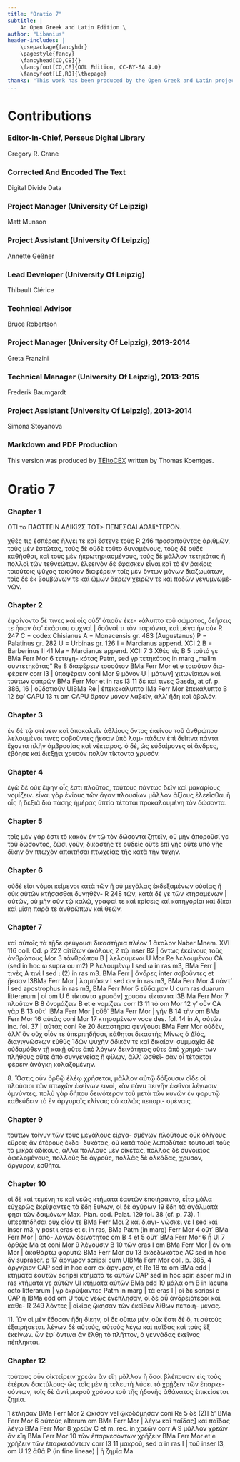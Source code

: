 ```yaml
---
title: "Oratio 7"
subtitle: |
	An Open Greek and Latin Edition \ 
author: "Libanius"
header-includes: | 
	\usepackage{fancyhdr}
	\pagestyle{fancy}
	\fancyhead[CO,CE]{}
	\fancyfoot[CO,CE]{OGL Edition, CC-BY-SA 4.0}
	\fancyfoot[LE,RO]{\thepage}
thanks: "This work has been produced by the Open Greek and Latin project through the help of volunteers. See contributions for details."
...
```


# Contributions


### Editor-In-Chief, Perseus Digital Library

Gregory R. Crane  
  
### Corrected And Encoded The Text

Digital Divide Data  
  
### Project Manager (University Of Leipzig)

Matt Munson  
  
### Project Assistant (University Of Leipzig)

Annette Geßner  
  
### Lead Developer (University Of Leipzig)

Thibault Clérice  
  
### Technical Advisor

Bruce Robertson  
  
### Project Manager (University Of Leipzig), 2013-2014

Greta Franzini  
  
### Technical Manager (University Of Leipzig), 2013-2015

Frederik Baumgardt  
  
### Project Assistant (University Of Leipzig), 2013-2014

Simona Stoyanova  
  
### Markdown and PDF Production

This version was produced by [TEItoCEX](https://github.com/ThomasK81/TEItoCEX) written by Thomas Koentges.

# Oratio 7

### Chapter 1

<pb n="373"/>
<head>ΟΤΙ το ΠΑΟΤΤΕΙΝ ΑΔΙΚί2Σ ΤΟΤ&gt;
ΠΕΝΕΣΘΑΙ ΑΘΑΙί^ΤΕΡΟΝ.</head>
<p>χθές τις ἐσπέρας ἤλγει τε καὶ ἔστενε τοὺς <note type="marginal">R 246</note>
προσαιτοῦντας ἀριθμῶν, τοὺς μὲν ἑστῶτας, τοὺς δὲ οὐδὲ
τοῦτο δυναμένους, τοὺς δὲ οὐδὲ καθῆσθαι, καὶ τοὺς <lb n="5"/>
μὲν ἠκρωτηριασμένους, τοὺς δὲ μᾶλλον τετηκότας ἢ
πολλοὶ τῶν τεθνεώτων. ἐλεεινὸν δὲ ἔφασκεν εἶναι καὶ
τὸ ἐν ῥακίοις τοιούτοις ψῦχος τοιοῦτον διαφέρειν τοῖς
μὲν ὄντων μόνων διαζωμάτων, τοῖς δὲ ἐκ βουβώνων
τε καὶ ὤμων ἄκρων χειρῶν τε καὶ ποδῶν γεγυμνωμέ- <lb n="10"/>
νῶν.</p>


### Chapter 2

<p>ἐφαίνοντο δέ τινες καὶ οἷς οὐδ’ ὁτιοῦν ἐκε-
κάλυπτο τοῦ σώματος, δεήσεις τε ἦσαν ἀφ’ ἑκάστου
συχναὶ | δοῦναί τι τὸν παριόντα, καὶ μέγα ἦν οὐκ <note type="marginal">R 247</note>
<lg><l>C = codex Chisianus</l>
<l>Α = Monacensis gr. 483 (Augustanus)</l>
<l>Ρ = Palatinus gr. 282</l>
<l>U = Urbinas gr. 126</l>
<l>Ι = Marcianus append. XCI 2</l>
<l>Β = Barberinus II 41</l>
<l>Ma = Marcianus append. XCII 7</l></lg>
<note type="footnote">3 Χθὲς τίς Β 5 τοῦτό γε BMa Ferr Mor 6 τετυχη-
κότας Patm, sed γρ τετηκότας in marg „malim συντετηκότας“
Re 8 διαφέρειν τοσοῦτον BMa Ferr Mor et e τοιοῦτον δια-
φέρειν corr I3 | ὑποφέρειν coni Mor 9 μόνον U |
μάτων] χιτωνίσκων καὶ τούτων σαπρῶν BMa Ferr Mor et in
ras I3 11 δὲ καί τινες Gasda, at cf. p. 386, 16 | οὐδοτιοῦν
UIBMa Re | ἐπεκεκαλυπτο ΙΜa Ferr Mor ἐπεκάλυπτο Β
12 ἐφ’ CAPU 13 τι om CAPU</note>

<pb n="374"/>
ἄρτον μόνον λαβεῖν, ἀλλ’ ἤδη καὶ ὀβολόν.</p>


### Chapter 3

<p>ἐν δὲ
τῷ στένειν καὶ ἀποκαλεῖν ἀθλίους ὄντος ἐκείνου τοῦ
ἀνθρώπου λελουμένοι τινὲς σοβοῦντες ᾔεσαν ὑπὸ λαμ-
πάδων ἐπὶ δεῖπνα πάντα ἔχοντα πλὴν ἀμβροσίας καὶ
<lb n="5"/> νέκταρος. ὁ δέ, ὡς εὐδαίμονες οἱ ἄνδρες, ἐβόησε
καὶ διεξῄει χρυσὸν πολὺν τίκτοντα χρυσόν.</p>


### Chapter 4

<p>ἐγὼ
δὲ οὐκ ἔφην οἷς ἐστι πλοῦτος, τούτους πάντως δεῖν
καὶ μακαρίους νομίζειν. εἶναι γὰρ ἐνίους τῶν ἄγαν
πλουσίων μᾶλλον ἀξίους ἐλεεῖσθαι ἢ οἶς ἡ δεξιὰ διὰ
<lb n="10"/> πάσης ἡμέρας ὑπτία τέταται προκαλουμένη τὸν δώσοντα.
</p>


### Chapter 5

<p>τοῖς μὲν γάρ ἐστι τὸ κακὸν ἐν τῷ τὸν δώσοντα
ζητεῖν, οὐ μὴν ἀποροῦσί γε τοῦ δώσοντος, ζῶσι γοῦν,
δικαστὴς τε οὐδεὶς οὔτε ἐπὶ γῆς οὔτε ὑπὸ γῆς δίκην
ἂν πτωχὸν ἀπαιτήσαι πτωχείας τῆς κατὰ τὴν τύχην.
<lb n="15"/></p>


### Chapter 6

<p>οὐδέ εἰσι νόμοι κείμενοι κατὰ τῶν ἢ οὐ μεγάλας
ἐκδεξαμένων οὐσίας ἢ οὐκ αὐτῶν κτήσασθαι δυνηθέν-
<note type="marginal">R 248</note> τῶν, κατὰ δέ γε τῶν κτησαμένων | αὐτῶν, οὐ μὴν
σὺν τῷ καλῷ, γραφαί τε καὶ κρίσεις καὶ κατηγορίαι
καὶ δίκαι καὶ μίση παρά τε ἀνθρώπων καὶ θεῶν.
<lb n="20"/></p>


### Chapter 7

<p>καὶ αὐτοῖς τὰ τῇδε φεύγουσι δικαστήρια πλέον
<note type="footnote">1 ἄκολον Naber Mnem. XVI 116 coll. Od. ρ 222 αἰτίζων
ἀκόλους 2 τῷ inser B2 | ὄντως ἐκείνους τοὺς ἀνθρώπους
Mor 3 τἀνθρώπου Β | λελουμένοι U Mor Re λελουμένου
CA (sed in hoc ω supra ου m2) Ρ λελουμένῳ Ι sed ω in ras
m3, BMa Ferr | τινὲς Α τινὶ Ι sed ι (2) in ras m3. BMa Ferr |
ἄνδρες inter σοβοῦντες et ᾔεσαν I3BMa Ferr Mor | λαμπάσιν Ι
sed σιν in ras m3, BMa Ferr Mor 4 πάντ’ Ι sed apostrophus
in ras m3, BMa Ferr Mor 5 εὔδαιμον U cum ras duarum
litterarum | οἱ om U 6 τίκτοντα χρυσόν] χρυσὸν τίκτοντα I3B
Ma Ferr Mor 7 πλοῦτον Β 8 ὀνομάζειν Β et e νομίζειν
corr I3 11 τὸ om Mor 12 γ’ οὖν CA γὰρ Β 13 οὔτ᾿
IBMa Ferr Mor | οὔθ᾿ ΒΜa Ferr Mor | γῆν Β 14 τὴν om
BMa Ferr Mor 16 αὐτὰς coni Mor 17 κτησαμένων voce
des. fol. 14 in Α, αὐτῶν inc. fol. 37 | αὐτὰς coni Re
20 δικαστήρια φεν́γουσι BMa Ferr Mor</note>

<pb n="375"/>
οὐδέν, ἀλλ’ ὂν οὐχ οἷόν τε ὑπερπηδῆσαι, κάθηται
δικαστὴς Μίνως ὁ Δῖός, διαγιγνώσκων εὐθὺς Ἰδῶν
ψυχὴν ἄδικόν τε καὶ δικαίαν· συμμαχία δὲ οὐδαμόθεν
τῇ κακῇ οὔτε ἀπὸ λόγων δεινότητος οὔτε ἀπὸ χρημά-
των πλήθους οὔτε ἀπὸ συγγενείας ἢ φίλων, ἀλλ’ ὠσθεῖ- <lb n="5"/>
σὰν οἷ τέτακται φέρειν ἀνάγκη κολαζομένην.</p>
<p>8. Ὅστις οὖν ὀρθῷ ἐλέῳ χρήσεται, μᾶλλον αὐτῷ
δόξουσιν οἵδε οἱ πλούσιοι τῶν πτωχῶν ἐκείνων
εινοί, κἂν πάνυ πεινῆν ἐκεῖνοι λέγωσιν ὀμνύντες. πολὺ
γὰρ δήπου δεινότερον τοῦ μετὰ τῶν κυνῶν ἐν φορυτῷ <lb n="10"/>
καθεύδειν τὸ ἐν ἀργυραῖς κλίναις οὐ καλῶς πεπορι-
σμέναις.</p>


### Chapter 9

<p>τούτων τοίνυν τῶν τοὺς μεγάλους εἰργα-
σμένων πλούτους οὐκ ὀλίγους εὕροις ἂν ἑτέρους ἐκδε-
δυκότας, οὐ κατὰ τοὺς λωποδύτας τουτουσὶ τοὺς τὰ
μικρὰ ἀδίκους, ἀλλὰ πολλοὺς μὲν οἰκέτας, πολλὰς δὲ <lb n="15"/>
συνοικίας ἀφελομένους, πολλοὺς δὲ ἀγρούς, πολλὰς δὲ
ὁλκάδας, χρυσόν, ἄργυρον, ἐσθῆτα.</p>


### Chapter 10

<p>οἱ δὲ καὶ
τεμένη τε καὶ νεὼς κτήματα ἑαυτῶν ἐποιήσαντο, εἶτα
μάλα εὐχερῶς ἐκρίψαντες τὰ ἔδη ξύλων, οἱ δὲ ἀχύρων
<note type="footnote">19 ἔδη τὰ ἀγάλματά φησι τῶν δαιμόνων Max. Plan. cod.
Palat. 129 fol. 38 (cf. p. 73).</note>
<note type="footnote">1 ὑπερπηδῆσαι οὐχ οἷόν τε BMa Ferr Μοι 2 καὶ διαγι-
νώσκει γε Ι sed καὶ inser m3, γ post ι eras et ει in ras, ΒMa
Patm (in marg) Ferr Mor 4 οὔτ᾿ BMa Ferr Mor | ἀπὸ- λόγων
δεινότητος om Β 4 et 5 οὔτ᾿ BMa Ferr Mor 6 ἧ UI
7 ὀρθῶς Ma et coni Mor 9 λέγουσιν Β 10 τῶν eras Ι om
BMa Ferr Mor | ἐν om Mor | ἀκαθάρτῳ φορυτῶ BMa Ferr Mor
συ
13 ἐκδεδωκότας AC sed in hoc δν suprascr. p 17 ἄργυρον
scripsi cum UIBMa Ferr Mor coll. p. 385, 4 ἀργν́ριον CAP sed
in hoc corr ex ἄργυρον, et Re 18 τε om BMa edd | κτήματα
ἑαυτῶν scripsi κτήματά τε αὑτῶν CAP sed in hoc spir. asper
m3 in ras κτήματά γε αὐτῶν UI κτήματα αὑτῶν BMa edd
19 μάλα om Β in lacuna octo litterarum | γρ ἐκρύψαντες
Patm in marg | τὰ eras Ι | οἱ δὲ scripsi e CAP ἢ IBMa
edd om U</note>

<pb n="376"/>
τοὺς νεὼς ἐνέπλησαν, οἱ δὲ αὖ ἀνδρειότεροι καὶ καθε-
<note type="marginal">R 249</note> λόντες | οἰκίας ᾤκησαν τῶν ἐκεῖθεν λίθων πεποιη-
μενας.</p>
<p>11. Ὧν οἱ μὲν ἔδοσαν ἤδη δίκην, οἱ δὲ οὔπω μέν,
<lb n="5"/> οὐκ ἔστι δὲ ὅ, τι αὐτοὺς ἐξαιρήσεται. λέγων δὲ
αὐτούς, αὐτοὺς λέγω καὶ παῖδας καὶ τοὺς ἐξ ἐκείνων.
ὧν ἐφ’ ὅντινα ἂν ἔλθῃ τὸ πλῆττον, ὁ γεννάδας ἐκεῖνος
πέπληκται.</p>


### Chapter 12

<p>τούτους οὖν οἰκτείρειν χρεὼν ἂν εἴη
μᾶλλον ἢ ὅσοι βλέπουσιν εἰς τοὺς ἑτέρων δακτύλους·
<lb n="10"/> ὡς τοῖς μὲν ἡ τελευτὴ λύσει τὸ χρῄζειν τῶν ἐπαρκε-
σόντων, τοῖς δὲ ἀντὶ μικροῦ χρόνου τοῦ τῆς ἡδονῆς
ἀθάνατος ἐπικείσεται ζημία.</p>
<note type="footnote">1 ἔτλησαν BMa Ferr Mor 2 ᾤκισαν vel ᾠκοδόμησαν coni
Re 5 δὲ (2)] δ’ BMa Ferr Mor 6 αὐτοὺς alterum om
BMa Ferr Mor | λέγω καὶ παῖδας] καὶ παῖδας λέγω BMa Ferr
Mor 8 χρεῶν C et m. rec. in χρεὼν corr Α 9 μᾶλλον
χρεὼν ἂν εἴη BMa Ferr Mor 10 τῶν ἐπαρκεσόντων χρήζειν
BMa Ferr Mor et e χρήζειν τῶν ἐπαρκεσόντων corr I3
11 μακροῦ, sed α in ras I | τοῦ inser Ι3, om U 12 ἀθά Ρ
(in fine lineae) | ἡ ζημία Ma</note>

